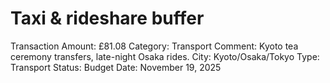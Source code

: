 # Taxi & rideshare buffer

Transaction Amount: £81.08
Category: Transport
Comment: Kyoto tea ceremony transfers, late-night Osaka rides. City: Kyoto/Osaka/Tokyo Type: Transport Status: Budget
Date: November 19, 2025
